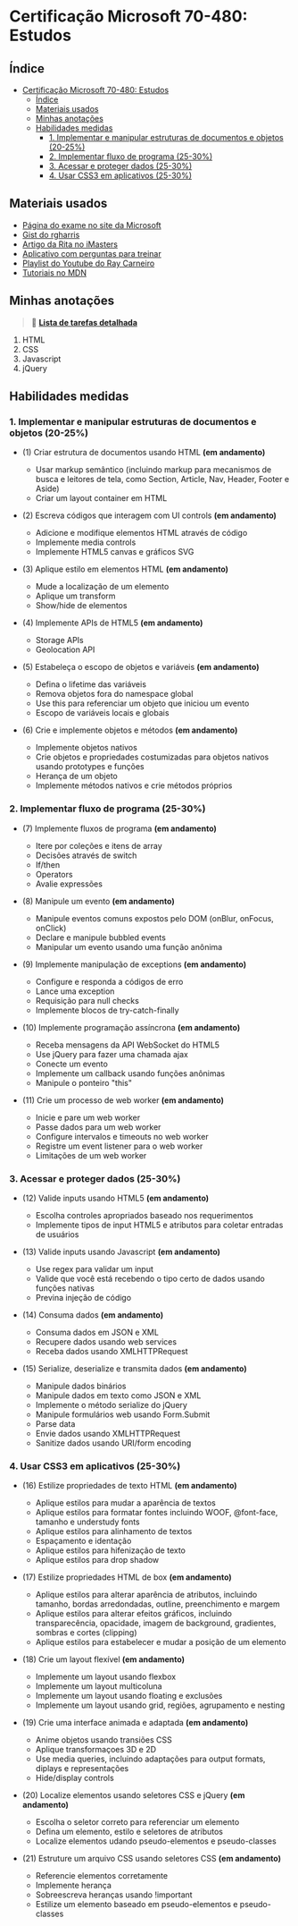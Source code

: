 # Certificação Microsoft 70-480: Estudos

## Índice
- [Certificação Microsoft 70-480: Estudos](#certificação-microsoft-70-480-estudos)
  - [Índice](#índice)
  - [Materiais usados](#materiais-usados)
  - [Minhas anotações](#minhas-anotações)
  - [Habilidades medidas](#habilidades-medidas)
    - [1. Implementar e manipular estruturas de documentos e objetos (20-25%)](#1-implementar-e-manipular-estruturas-de-documentos-e-objetos-20-25)
    - [2. Implementar fluxo de programa (25-30%)](#2-implementar-fluxo-de-programa-25-30)
    - [3. Acessar e proteger dados (25-30%)](#3-acessar-e-proteger-dados-25-30)
    - [4. Usar CSS3 em aplicativos (25-30%)](#4-usar-css3-em-aplicativos-25-30)

## Materiais usados
- [Página do exame no site da Microsoft](https://docs.microsoft.com/pt-br/learn/certifications/exams/70-480)
- [Gist do rgharris](https://gist.github.com/rgharris/a97a38ffd94a6fa6f975)
- [Artigo da Rita no iMasters](https://imasters.com.br/carreira-dev/guia-de-estudos-certificacao-microsoft-70-480)
- [Aplicativo com perguntas para treinar](https://tinyurl.com/yy586x3p)
- [Playlist do Youtube do Ray Carneiro](https://youtu.be/vmJ896cWXCQ)
- [Tutoriais no MDN](https://developer.mozilla.org/pt-BR/)

## Minhas anotações

> :pencil: **[Lista de tarefas detalhada](todo-detailed-topics.md)**

1. HTML
2. CSS
3. Javascript
4. jQuery

## Habilidades medidas

### 1. Implementar e manipular estruturas de documentos e objetos (20-25%)

- (1) Criar estrutura de documentos usando HTML **(em andamento)**
  - Usar markup semântico (incluindo markup para mecanismos de busca e leitores de tela, como Section, Article, Nav, Header, Footer e Aside)
  - Criar um layout container em HTML

- (2) Escreva códigos que interagem com UI controls **(em andamento)**
  - Adicione e modifique elementos HTML através de código
  - Implemente media controls
  - Implemente HTML5 canvas e gráficos SVG

- (3) Aplique estilo em elementos HTML **(em andamento)**
  - Mude a localização de um elemento
  - Aplique um transform
  - Show/hide de elementos

- (4) Implemente APIs de HTML5 **(em andamento)**
  - Storage APIs
  - Geolocation API

- (5) Estabeleça o escopo de objetos e variáveis **(em andamento)**
  - Defina o lifetime das variáveis
  - Remova objetos fora do namespace global
  - Use this para referenciar um objeto que iniciou um evento
  - Escopo de variáveis locais e globais

- (6) Crie e implemente objetos e métodos **(em andamento)**
  - Implemente objetos nativos
  - Crie objetos e propriedades costumizadas para objetos  nativos usando prototypes e funções
  - Herança de um objeto
  - Implemente métodos nativos e crie métodos próprios

### 2. Implementar fluxo de programa (25-30%)

- (7) Implemente fluxos de programa **(em andamento)**
  - Itere por coleções e itens de array
  - Decisões através de switch
  - If/then
  - Operators
  - Avalie expressões

- (8) Manipule um evento **(em andamento)**
  - Manipule eventos comuns expostos pelo DOM (onBlur, onFocus, onClick)
  - Declare e manipule bubbled events
  - Manipular um evento usando uma função anônima

- (9) Implemente manipulação de exceptions **(em andamento)**
  - Configure e responda a códigos de erro
  - Lance uma exception
  - Requisição para null checks
  - Implemente blocos de try-catch-finally

- (10) Implemente programação assíncrona **(em andamento)**
  - Receba mensagens da API WebSocket do HTML5
  - Use jQuery para fazer uma chamada ajax
  - Conecte um evento
  - Implemente um callback usando funções anônimas
  - Manipule o ponteiro "this"

- (11) Crie um processo de web worker **(em andamento)**
  - Inicie e pare um web worker
  - Passe dados para um web worker
  - Configure intervalos e timeouts no web worker
  - Registre um event listener para o web worker
  - Limitações de um web worker

### 3. Acessar e proteger dados (25-30%)

- (12) Valide inputs usando HTML5 **(em andamento)**
  - Escolha controles apropriados baseado nos requerimentos
  - Implemente tipos de input HTML5 e atributos para coletar entradas de usuários

- (13) Valide inputs usando Javascript **(em andamento)**
  - Use regex para validar um input
  - Valide que você está recebendo o tipo certo de dados usando funções nativas
  - Previna injeção de código

- (14) Consuma dados **(em andamento)**
  - Consuma dados em JSON e XML
  - Recupere dados usando web services
  - Receba dados usando XMLHTTPRequest

- (15) Serialize, deserialize e transmita dados **(em andamento)**
  - Manipule dados binários
  - Manipule dados em texto como JSON e XML
  - Implemente o método serialize do jQuery
  - Manipule formulários web usando Form.Submit
  - Parse data
  - Envie dados usando XMLHTTPRequest
  - Sanitize dados usando URI/form encoding

### 4. Usar CSS3 em aplicativos (25-30%)

- (16) Estilize propriedades de texto HTML **(em andamento)**
  - Aplique estilos para mudar a aparência de textos
  - Aplique estilos para formatar fontes incluindo WOOF, @font-face, tamanho e understudy fonts
  - Aplique estilos para alinhamento de textos
  - Espaçamento e identação
  - Aplique estilos para hifenização de texto
  - Aplique estilos para drop shadow

- (17) Estilize propriedades HTML de box **(em andamento)**
  - Aplique estilos para alterar aparência de atributos, incluindo tamanho, bordas arredondadas, outline, preenchimento e margem
  - Aplique estilos para alterar efeitos gráficos, incluindo transparecência, opacidade, imagem de background, gradientes, sombras e cortes (clipping)
  - Aplique estilos para estabelecer e mudar a posição de um elemento

- (18) Crie um layout flexível **(em andamento)**
  - Implemente um layout usando flexbox
  - Implemente um layout multicoluna
  - Implemente um layout usando floating e exclusões
  - Implemente um layout usando grid, regiões, agrupamento e nesting

- (19) Crie uma interface animada e adaptada **(em andamento)**
  - Anime objetos usando transiões CSS
  - Aplique transformaçoes 3D e 2D
  - Use media queries, incluindo adaptações para output formats, diplays e representações
  - Hide/display controls

- (20) Localize elementos usando seletores CSS e jQuery **(em andamento)**
  - Escolha o seletor correto para referenciar um elemento
  - Defina um elemento, estilo e seletores de atributos
  - Localize elementos udando pseudo-elementos e pseudo-classes

- (21) Estruture um arquivo CSS usando seletores CSS **(em andamento)**
  - Referencie elementos corretamente
  - Implemente herança
  - Sobreescreva heranças usando !important
  - Estilize um elemento baseado em pseudo-elementos e pseudo-classes
